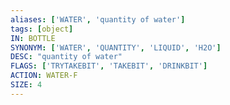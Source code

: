 ```yaml
---
aliases: ['WATER', 'quantity of water']
tags: [object]
IN: BOTTLE
SYNONYM: ['WATER', 'QUANTITY', 'LIQUID', 'H2O']
DESC: "quantity of water"
FLAGS: ['TRYTAKEBIT', 'TAKEBIT', 'DRINKBIT']
ACTION: WATER-F
SIZE: 4
---
```

